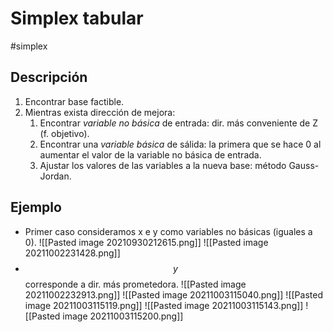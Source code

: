 # Simplex tabular
#simplex
## Descripción 
1. Encontrar base factible.
2. Mientras exista dirección de mejora:
	1. Encontrar *variable no básica* de entrada: dir. más conveniente de Z (f. objetivo).
	2. Encontrar una *variable básica* de sálida: la primera que se hace 0 al aumentar el valor de la variable no básica de entrada.
	3. Ajustar los valores de las variables a la nueva base: método Gauss-Jordan.
## Ejemplo
- Primer caso consideramos x e y como variables no básicas (iguales a 0).
![[Pasted image 20210930212615.png]]
![[Pasted image 20211002231428.png]]
- $$y$$ corresponde a dir. más prometedora.
![[Pasted image 20211002232913.png]]
![[Pasted image 20211003115040.png]]
![[Pasted image 20211003115119.png]]
![[Pasted image 20211003115143.png]]
![[Pasted image 20211003115200.png]]